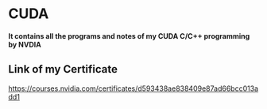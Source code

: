 # CUDA
#### It contains all the programs and notes of my CUDA C/C++ programming by NVDIA



 ## Link of my Certificate 
  
  
  https://courses.nvidia.com/certificates/d593438ae838409e87ad66bcc013add1
  
  
  
 

